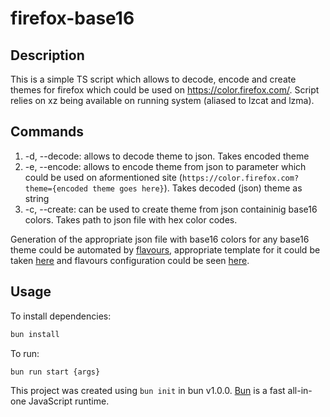# firefox-base16

## Description
This is a simple TS script which allows to decode, encode and create themes for firefox which could be used on https://color.firefox.com/. Script relies on xz being available on running system (aliased to lzcat and lzma).

## Commands
1. -d, --decode: allows to decode theme to json. Takes encoded theme
2. -e, --encode: allows to encode theme from json to parameter which could be used on aformentioned site (`https://color.firefox.com?theme={encoded theme goes here}`). Takes decoded (json) theme as string
3. -c, --create: can be used to create theme from json containinig base16 colors. Takes path to json file with hex color codes.

Generation of the appropriate json file with base16 colors for any base16 theme could be automated by [flavours](https://github.com/Misterio77/flavours), appropriate template for it could be taken [here](https://github.com/Shirerpeton/dotfiles/tree/main/.local/share/flavours/base16/templates/firefox-base16/templates) and flavours configuration could be seen [here](https://github.com/Shirerpeton/dotfiles/blob/a2903f38efd0374f746ab3423b5340c934cf8337/.config/flavours/config.toml#L46).


## Usage
To install dependencies:

```bash
bun install
```

To run:

```bash
bun run start {args}
```

This project was created using `bun init` in bun v1.0.0. [Bun](https://bun.sh) is a fast all-in-one JavaScript runtime.
